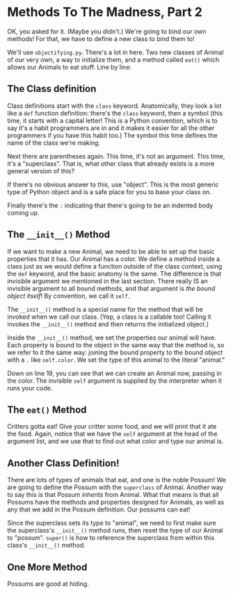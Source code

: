 # Methods To The Madness, Part 2

OK, you asked for it. (Maybe you didn't.) We're going to bind our own methods! For that, we have to define a new class to bind them to!

We'll use `objectifying.py`. There's a lot in here. Two new classes of Animal of our very own, a way to initialize them, and a method called `eat()` which allows our Animals to eat stuff. Line by line:

## The Class definition

Class definitions start with the `class` keyword. Anatomically, they look a lot like a `def` function definition: there's the `class` keyword, then a symbol (this time, it starts with a capital letter! This is a Python convention, which is to say it's a habit programmers are in and it makes it easier for all the other programmers if you have this habit too.) The symbol this time defines the name of the class we're making.

Next there are parentheses again. This time, it's not an argument. This time, it's a "superclass". That is, what other class that already exists is a more general version of this?

If there's no obvious answer to this, use "object". This is the most generic type of Python object and is a safe place for you to base your class on.

Finally there's the `:` indicating that there's going to be an indented body coming up.

## The `__init__()` Method

If we want to make a new Animal, we need to be able to set up the basic properties that it has. Our Animal has a color. We define a method inside a class just as we would define a function outside of the class context, using the `def` keyword, and the basic anatomy is the same. The difference is that invisible argument we mentioned in the last section. There really IS an invisible argument to all bound methods, and that argument is _the bound object itself_! By convention, we call it `self`.

The `__init__()` method is a special name for the method that will be invoked when we call our class. (Yep, a class is a callable too! Calling it invokes the `__init__()` method and then returns the initialized object.)

Inside the `__init__()` method, we set the properties our animal will have. Each property is bound to the object in the same way that the method is, so we refer to it the same way: joining the bound property to the bound object with a `.` like `self.color`. We set the type of this animal to the literal "animal."

Down on line 19, you can see that we can create an Animal now, passing in the color. The invisible `self` argument is supplied by the interpreter when it runs your code.

## The `eat()` Method

Critters gotta eat! Give your critter some food, and we will print that it ate the food. Again, notice that we have the `self` argument at the head of the argument list, and we use that to find out what color and type our animal is.

## Another Class Definition!

There are lots of types of animals that eat, and one is the noble Possum! We are going to define the Possum with the `superclass` of Animal. Another way to say this is that Possum _inherits_ from Animal. What that means is that all Possums have the methods and properties designed for Animals, as well as any that we add in the Possum definition. Our possums can eat!

Since the superclass sets its type to "animal", we need to first make sure the superclass's `__init__()` method runs, then reset the type of our Animal to "possum". `super()` is how to reference the superclass from within this class's `__init__()` method.

## One More Method

Possums are good at hiding.